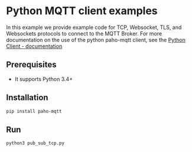 # Python MQTT client examples
In this example we provide example code for TCP, Websocket, TLS, and Websockets protocols to connect to the MQTT Broker.
For more documentation on the use of the python paho-mqtt client, see the [Python Client - documentation](https://www.eclipse.org/paho/index.php?page=clients/python/docs/index.php)

## Prerequisites
* It supports Python 3.4+


## Installation
```bash
pip install paho-mqtt
```


## Run
```bash
python3 pub_sub_tcp.py
``` 